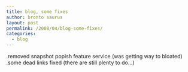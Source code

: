 ```yaml
---
title: blog, some fixes
author: bronto saurus
layout: post
permalink: /2008/04/blog-some-fixes/
categories:
  - blog
---
```

.removed snapshot popish feature service (was getting way to bloated)  
.some dead links fixed (there are still plenty to do&#8230;)